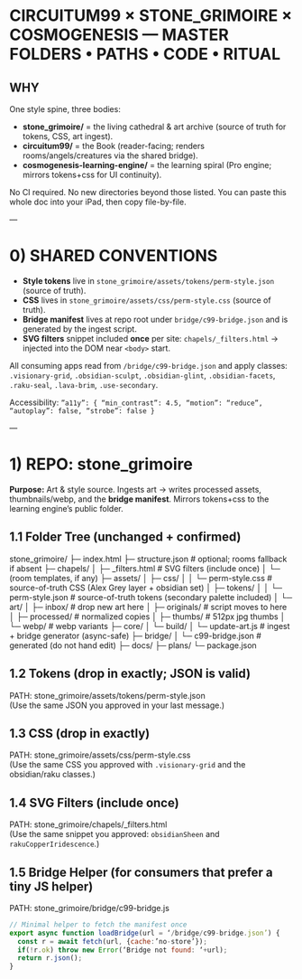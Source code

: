 # CIRCUITUM99 × STONE_GRIMOIRE × COSMOGENESIS — MASTER FOLDERS • PATHS • CODE • RITUAL

## WHY
One style spine, three bodies:
- **stone_grimoire/** = the living cathedral & art archive (source of truth for tokens, CSS, art ingest).
- **circuitum99/** = the Book (reader-facing; renders rooms/angels/creatures via the shared bridge).
- **cosmogenesis-learning-engine/** = the learning spiral (Pro engine; mirrors tokens+css for UI continuity).

No CI required. No new directories beyond those listed. You can paste this whole doc into your iPad, then copy file-by-file.

—

# 0) SHARED CONVENTIONS

- **Style tokens** live in `stone_grimoire/assets/tokens/perm-style.json` (source of truth).
- **CSS** lives in `stone_grimoire/assets/css/perm-style.css` (source of truth).
- **Bridge manifest** lives at repo root under `bridge/c99-bridge.json` and is generated by the ingest script.
- **SVG filters** snippet included **once** per site: `chapels/_filters.html` → injected into the DOM near `<body>` start.

All consuming apps read from `/bridge/c99-bridge.json` and apply classes:  
`.visionary-grid`, `.obsidian-sculpt`, `.obsidian-glint`, `.obsidian-facets`, `.raku-seal`, `.lava-brim`, `.use-secondary`.

Accessibility: `”a11y”: { “min_contrast”: 4.5, “motion”: “reduce”, “autoplay”: false, “strobe”: false }`

—

# 1) REPO: stone_grimoire
**Purpose:** Art & style source. Ingests art → writes processed assets, thumbnails/webp, and the **bridge manifest**. Mirrors tokens+css to the learning engine’s public folder.

## 1.1 Folder Tree (unchanged + confirmed)
stone_grimoire/
├─ index.html
├─ structure.json                             # optional; rooms fallback if absent
├─ chapels/
│  ├─ _filters.html                           # SVG filters (include once)
│  └─ (room templates, if any)
├─ assets/
│  ├─ css/
│  │  └─ perm-style.css                       # source-of-truth CSS (Alex Grey layer + obsidian set)
│  ├─ tokens/
│  │  └─ perm-style.json                      # source-of-truth tokens (secondary palette included)
│  └─ art/
│     ├─ inbox/                               # drop new art here
│     ├─ originals/                           # script moves to here
│     ├─ processed/                           # normalized copies
│     ├─ thumbs/                              # 512px jpg thumbs
│     └─ webp/                                # webp variants
├─ core/
│  └─ build/
│     └─ update-art.js                        # ingest + bridge generator (async-safe)
├─ bridge/
│  └─ c99-bridge.json                         # generated (do not hand edit)
├─ docs/
├─ plans/
└─ package.json

## 1.2 Tokens (drop in exactly; JSON is valid)
PATH: stone_grimoire/assets/tokens/perm-style.json  
(Use the same JSON you approved in your last message.)

## 1.3 CSS (drop in exactly)
PATH: stone_grimoire/assets/css/perm-style.css  
(Use the same CSS you approved with `.visionary-grid` and the obsidian/raku classes.)

## 1.4 SVG Filters (include once)
PATH: stone_grimoire/chapels/_filters.html  
(Use the same snippet you approved: `obsidianSheen` and `rakuCopperIridescence`.)

## 1.5 Bridge Helper (for consumers that prefer a tiny JS helper)
PATH: stone_grimoire/bridge/c99-bridge.js
```js
// Minimal helper to fetch the manifest once
export async function loadBridge(url = ‘/bridge/c99-bridge.json’) {
  const r = await fetch(url, {cache:’no-store’});
  if(!r.ok) throw new Error(‘Bridge not found: ‘+url);
  return r.json();
}